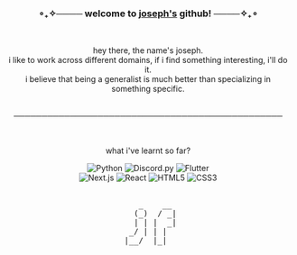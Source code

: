 <h3 align="center">
    ∘₊✧──── welcome to <a href="https://github.com/ApxllxCartxr" target="_blank">joseph's</a> github! ────✧₊∘
</h3>
<br>

<p align="center">
    hey there, the name's joseph.<br>
    i like to work across different domains, if i find something interesting, i'll do it. <br>
    i believe that being a generalist is much better than specializing in something specific.<br>
    <br>
</p>

<p align="center">
    ────────────────────────────────────────────────
</p>
<br>
<p align="center">
    what i've learnt so far?<br>
</p>

<div align="center">
<img src="https://img.shields.io/badge/Python-0d1117?style=for-the-badge&logo=python&logoColor=00f6ff" alt="Python"/>
<img src="https://img.shields.io/badge/Discord.py-0d1117?style=for-the-badge&logo=discord&logoColor=9d7fff" alt="Discord.py"/>
<img src="https://img.shields.io/badge/Flutter-0d1117?style=for-the-badge&logo=flutter&logoColor=00ffcc" alt="Flutter"/>
<br>
<img src="https://img.shields.io/badge/Next.js-0d1117?style=for-the-badge&logo=next.js&logoColor=ff6ec7" alt="Next.js"/>
<img src="https://img.shields.io/badge/React-0d1117?style=for-the-badge&logo=react&logoColor=00f0ff" alt="React"/>
<img src="https://img.shields.io/badge/HTML5-0d1117?style=for-the-badge&logo=html5&logoColor=ffae00" alt="HTML5"/>
<img src="https://img.shields.io/badge/CSS3-0d1117?style=for-the-badge&logo=css3&logoColor=00ff7f" alt="CSS3"/>

</div>
<br>
<div align="center">
    <pre>
    _    __ 
   (_)  / _|
   | | |  _|
  _/ | | |  
 |__/  |_|  
    </pre>
</div>
